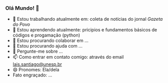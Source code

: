 ### Olá Mundo! 👋
- 🔭 Estou trabalhando atualmente em: coleta de notícias do jornal *Gazeta do Povo* 
- 🌱 Estou aprendendo atualmente: pricipios e fundamentos básicos de códigos e progamação (python)
- 👯 Estou procurando colaborar em ...
- 🤔 Estou procurando ajuda com ...
- 💬 Pergunte-me sobre ...
- 📫 Como entrar em contato comigo: através do email lais.santiago@unesp.br
- 😄 Pronomes: Ela/dela
- Fato engraçado: ...


